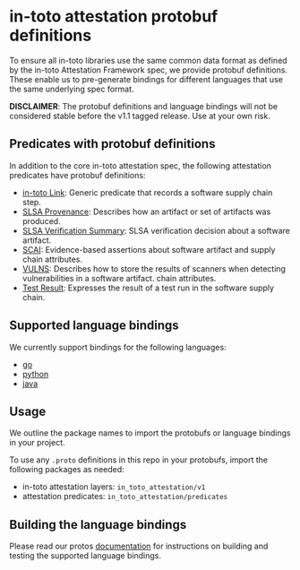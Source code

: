 # in-toto attestation protobuf definitions

To ensure all in-toto libraries use the same common data format as defined by
the in-toto Attestation Framework spec, we provide protobuf definitions.
These enable us to pre-generate bindings for different languages that use the
same underlying spec format.

**DISCLAIMER**: The protobuf definitions and language bindings will not be
considered stable before the v1.1 tagged release. Use at your own risk.

## Predicates with protobuf definitions

In addition to the core in-toto attestation spec, the following attestation
predicates have protobuf definitions:

-   [in-toto Link]: Generic predicate that records a software supply chain step.
-   [SLSA Provenance]: Describes how an artifact or set of artifacts was
    produced.
-   [SLSA Verification Summary]: SLSA verification decision about a software
    artifact.
-   [SCAI]: Evidence-based assertions about software artifact and supply
    chain attributes.
-   [VULNS]: Describes how to store the results of scanners when detecting vulnerabilities in a software artifact.
    chain attributes.
-   [Test Result]: Expresses the result of a test run in the software supply
    chain.

## Supported language bindings

We currently support bindings for the following languages:

-   [go]
-   [python]
-   [java]

## Usage

We outline the package names to import the protobufs or language bindings in
your project.

To use any `.proto` definitions in this repo in your protobufs, import the
following packages as needed:

-   in-toto attestation layers: `in_toto_attestation/v1`
-   attestation predicates: `in_toto_attestation/predicates`

## Building the language bindings

Please read our protos [documentation] for instructions on building and
testing the supported language bindings.

[SCAI]: in_toto_attestation/predicates/scai/
[SLSA Provenance]: in_toto_attestation/predicates/provenance/
[SLSA Verification Summary]: in_toto_attestation/predicates/vsa/
[VULNS]: in_toto_attestation/predicates/vulns/
[in-toto Link]: in_toto_attestation/predicates/link/
[Test Result]: in_toto_attestation/predicates/test_result/
[documentation]: ../docs/protos.md
[go]: ../go/
[python]: ../python/
[java]: ../java/
